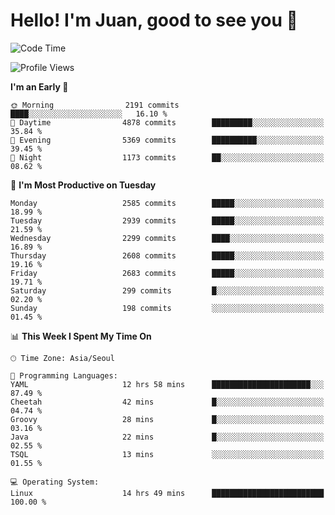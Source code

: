 # Hello! I'm Juan, good to see you 👋

<!--
**Y-k-Y/Y-k-Y** is a ✨ _special_ ✨ repository because its `README.md` (this file) appears on your GitHub profile.

Here are some ideas to get you started:

- 🔭 I’m currently working on ...
- 🌱 I’m currently learning ...
- 👯 I’m looking to collaborate on ...
- 🤔 I’m looking for help with ...
- 💬 Ask me about ...
- 📫 How to reach me: ...
- 😄 Pronouns: ...
- ⚡ Fun fact: ...
-->
<!--
![Profile views](https://gpvc.arturio.dev/Y-k-Y)

[![Omid Nikrah StackOverflow](https://github-readme-stackoverflow.vercel.app/?userID=9517076)](https://stackoverflow.com/users/9517076/i-have-10-fingers)
-->

<!--START_SECTION:waka-->
![Code Time](http://img.shields.io/badge/Code%20Time-1%2C742%20hrs%2043%20mins-blue)

![Profile Views](http://img.shields.io/badge/Profile%20Views-0-blue)

**I'm an Early 🐤** 

```text
🌞 Morning                2191 commits        ████░░░░░░░░░░░░░░░░░░░░░   16.10 % 
🌆 Daytime                4878 commits        █████████░░░░░░░░░░░░░░░░   35.84 % 
🌃 Evening                5369 commits        ██████████░░░░░░░░░░░░░░░   39.45 % 
🌙 Night                  1173 commits        ██░░░░░░░░░░░░░░░░░░░░░░░   08.62 % 
```
📅 **I'm Most Productive on Tuesday** 

```text
Monday                   2585 commits        █████░░░░░░░░░░░░░░░░░░░░   18.99 % 
Tuesday                  2939 commits        █████░░░░░░░░░░░░░░░░░░░░   21.59 % 
Wednesday                2299 commits        ████░░░░░░░░░░░░░░░░░░░░░   16.89 % 
Thursday                 2608 commits        █████░░░░░░░░░░░░░░░░░░░░   19.16 % 
Friday                   2683 commits        █████░░░░░░░░░░░░░░░░░░░░   19.71 % 
Saturday                 299 commits         █░░░░░░░░░░░░░░░░░░░░░░░░   02.20 % 
Sunday                   198 commits         ░░░░░░░░░░░░░░░░░░░░░░░░░   01.45 % 
```


📊 **This Week I Spent My Time On** 

```text
🕑︎ Time Zone: Asia/Seoul

💬 Programming Languages: 
YAML                     12 hrs 58 mins      ██████████████████████░░░   87.49 % 
Cheetah                  42 mins             █░░░░░░░░░░░░░░░░░░░░░░░░   04.74 % 
Groovy                   28 mins             █░░░░░░░░░░░░░░░░░░░░░░░░   03.16 % 
Java                     22 mins             █░░░░░░░░░░░░░░░░░░░░░░░░   02.55 % 
TSQL                     13 mins             ░░░░░░░░░░░░░░░░░░░░░░░░░   01.55 % 

💻 Operating System: 
Linux                    14 hrs 49 mins      █████████████████████████   100.00 % 
```


<!--END_SECTION:waka-->
